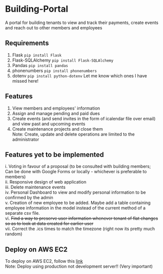 # Building-Portal
A portal for building tenants to view and track their payments, create events and reach out to other members and employees

## Requirements
1. Flask
   `pip install Flask`
2. Flask-SQLAlchemy
   `pip install Flask-SQLAlchemy`
3. Pandas
   `pip install pandas`
4. phonenumbers
   `pip install phonenumbers`
5. dotenv
   `pip install python-dotenv`
Let me know which ones I have missed here!

## Features
1. View members and employees' information
2. Assign and manage pending and paid dues
3. Create events (and send invites in the form of icalendar file over email) and view past and upcoming events
4. Create maintenance projects and close them<br>
Note: Create, update and delete operations are limited to the administrator<br>

## Features yet to be implemented
i. Voting in favour of a proposal (to be consulted with building members; Can be done with Google Forms or locally - whichever is preferable to members)<br>
ii. Responsive design of web application<br>
iii. Delete maintenance events<br>
iv. Personal Dashboard to view and modify personal information to be confirmed by the admin<br>
v. Creation of new employee to be added. Maybe add a table containing employee information in the model instead of the current method of a separate csv file.<br>
vi. ~~Find a way to preserve user information whenever tenant of flat changes so as to look at data created for earlier user~~<br>
vii. Correct the .ics times to match the timezone (right now its pretty much random)

## Deploy on AWS EC2
To deploy on AWS EC2, follow this [link](https://levelup.gitconnected.com/how-to-deploy-a-flask-application-on-amazon-ec2-38837df3fa52)<br>
Note: Deploy using production not development server!! (Very important)
